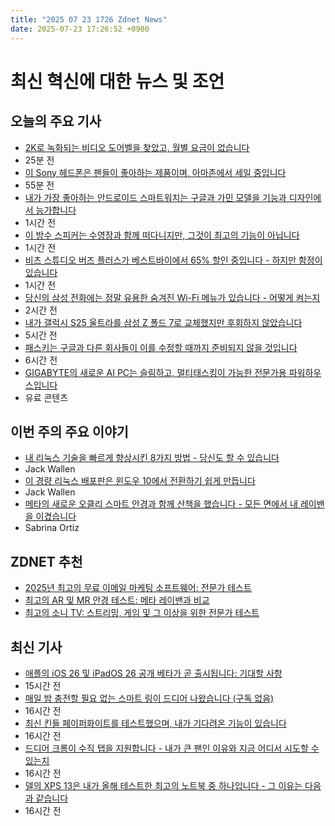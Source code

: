```yaml
---
title: "2025 07 23 1726 Zdnet News"
date: 2025-07-23 17:26:52 +0900
---
```


# 최신 혁신에 대한 뉴스 및 조언
## 오늘의 주요 기사
- [2K로 녹화되는 비디오 도어벨을 찾았고, 월별 요금이 없습니다](https://www.zdnet.com/home-and-office/smart-home/i-found-a-video-doorbell-that-records-in-2k-and-it-comes-with-zero-monthly-fees/)
- 25분 전
- [이 Sony 헤드폰은 팬들이 좋아하는 제품이며, 아마존에서 세일 중입니다](https://www.zdnet.com/article/these-sony-headphones-are-a-fan-favorite-and-theyre-on-sale-at-amazon/)
- 55분 전
- [내가 가장 좋아하는 안드로이드 스마트워치는 구글과 가민 모델을 기능과 디자인에서 능가합니다](https://www.zdnet.com/article/my-new-favorite-android-smartwatch-rivals-google-and-garmin-models-in-features-and-design/)
- 1시간 전
- [이 방수 스피커는 수영장과 함께 떠다니지만, 그것이 최고의 기능이 아닙니다](https://www.zdnet.com/home-and-office/home-entertainment/this-waterproof-speaker-floats-with-you-in-the-pool-but-that-isnt-its-best-feature/)
- 1시간 전
- [비츠 스튜디오 버즈 플러스가 베스트바이에서 65% 할인 중입니다 - 하지만 함정이 있습니다](https://www.zdnet.com/article/the-beats-studio-buds-plus-are-on-sale-for-65-off-at-best-buy-but-theres-a-catch/)
- 1시간 전
- [당신의 삼성 전화에는 정말 유용한 숨겨진 Wi-Fi 메뉴가 있습니다 - 어떻게 켜는지](https://www.zdnet.com/article/your-samsung-phone-has-a-hidden-wi-fi-menu-thats-seriously-useful-how-to-turn-it-on/)
- 2시간 전
- [내가 갤럭시 S25 울트라를 삼성 Z 폴드 7로 교체했지만 후회하지 않았습니다](https://www.zdnet.com/article/i-replaced-my-galaxy-s25-ultra-with-the-samsung-z-fold-7-and-didnt-regret-it/)
- 5시간 전
- [패스키는 구글과 다른 회사들이 이를 수정할 때까지 준비되지 않을 것입니다](https://www.zdnet.com/article/passkeys-wont-be-ready-for-primetime-until-google-and-other-companies-fix-this/)
- 6시간 전
- [GIGABYTE의 새로운 AI PC는 슬림하고, 멀티태스킹이 가능한 전문가용 파워하우스입니다](https://www.zdnet.com/article/gigabytes-new-ai-pcs-are-slim-multitasking-powerhouses-for-professionals/)
- 유료 콘텐츠

## 이번 주의 주요 이야기
- [내 리눅스 기술을 빠르게 향상시킨 8가지 방법 - 당신도 할 수 있습니다](https://www.zdnet.com/article/8-ways-i-quickly-leveled-up-my-linux-skills-and-you-can-too/)
- Jack Wallen
- [이 경량 리눅스 배포판은 윈도우 10에서 전환하기 쉽게 만듭니다](https://www.zdnet.com/article/this-lightweight-linux-distro-makes-switching-from-windows-10-easy/)
- Jack Wallen
- [메타의 새로운 오클리 스마트 안경과 함께 산책을 했습니다 - 모든 면에서 내 레이밴을 이겼습니다](https://www.zdnet.com/article/i-took-a-walk-with-metas-new-oakley-smart-glasses-they-beat-my-ray-bans-in-every-way/)
- Sabrina Ortiz

## ZDNET 추천
- [2025년 최고의 무료 이메일 마케팅 소프트웨어: 전문가 테스트](https://www.zdnet.com/article/best-free-email-marketing-software/)
- [최고의 AR 및 MR 안경 테스트: 메타 레이밴과 비교](https://www.zdnet.com/article/best-ar-and-mr-glasses/)
- [최고의 소니 TV: 스트리밍, 게임 및 그 이상을 위한 전문가 테스트](https://www.zdnet.com/home-and-office/home-entertainment/best-sony-tv/)

## 최신 기사
- [애플의 iOS 26 및 iPadOS 26 공개 베타가 곧 출시됩니다: 기대할 사항](https://www.zdnet.com/article/apples-ios-26-and-ipados-26-public-betas-are-releasing-any-minute-now-what-to-expect/)
- 15시간 전
- [매일 밤 충전할 필요 없는 스마트 링이 드디어 나왔습니다 (구독 없음)](https://www.zdnet.com/article/finally-a-smart-ring-i-dont-have-to-charge-every-night-and-no-subscription/)
- 16시간 전
- [최신 킨들 페이퍼화이트를 테스트했으며, 내가 기다려온 기능이 있습니다](https://www.zdnet.com/article/i-tested-the-latest-kindle-paperwhite-and-it-has-the-one-feature-ive-been-waiting-for/)
- 16시간 전
- [드디어 크롬이 수직 탭을 지원합니다 - 내가 큰 팬인 이유와 지금 어디서 시도할 수 있는지](https://www.zdnet.com/article/finally-chrome-is-getting-vertical-tabs-why-im-a-huge-fan-and-where-you-can-try-them-now/)
- 16시간 전
- [델의 XPS 13은 내가 올해 테스트한 최고의 노트북 중 하나입니다 - 그 이유는 다음과 같습니다](https://www.zdnet.com/article/dells-xps-13-is-one-of-the-best-laptops-ive-tested-this-year-heres-why/)
- 16시간 전